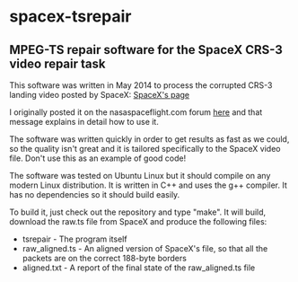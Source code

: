 # spacex-tsrepair
## MPEG-TS repair software for the SpaceX CRS-3 video repair task

This software was written in May 2014 to process the corrupted CRS-3
landing video posted by SpaceX: [SpaceX's page](http://www.spacex.com/news/2014/04/29/first-stage-landing-video)

I originally posted it on the nasaspaceflight.com forum [here](http://forum.nasaspaceflight.com/index.php?topic=34597.msg1205369#msg1205369)
and that message explains in detail how to use it.

The software was written quickly in order to get results as fast as we
could, so the quality isn't great and it is tailored specifically to
the SpaceX video file. Don't use this as an example of good code!

The software was tested on Ubuntu Linux but it should compile on any modern
Linux distribution. It is written in C++ and uses the g++ compiler.
It has no dependencies so it should build easily.

To build it, just check out the repository and type "make". It will build,
download the raw.ts file from SpaceX and produce the following files:

* tsrepair - The program itself
* raw_aligned.ts - An aligned version of SpaceX's file, so that all the packets are on the correct 188-byte borders
* aligned.txt - A report of the final state of the raw_aligned.ts file

